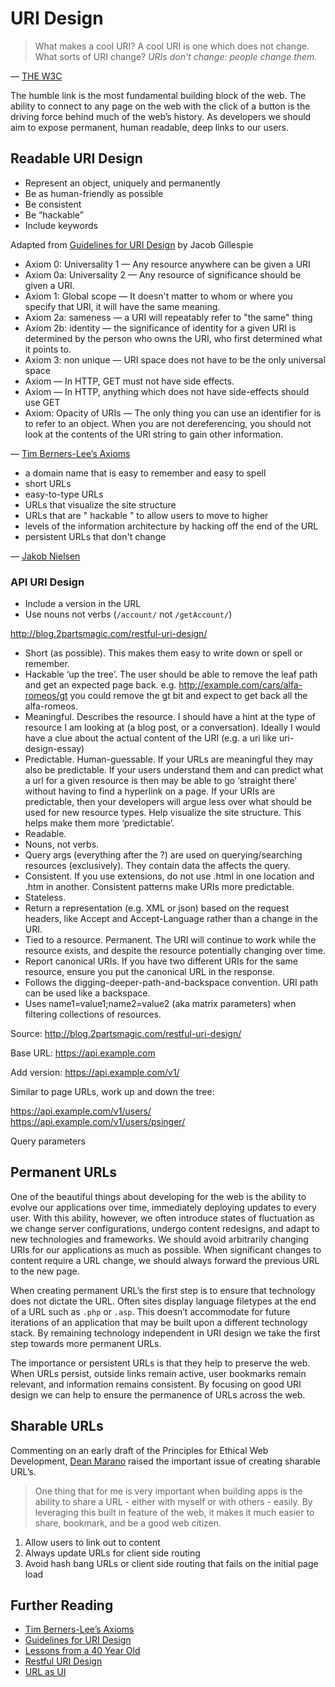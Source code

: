 # URI Design

> What makes a cool URI?
> A cool URI is one which does not change.
> What sorts of URI change?
> *URIs don't change: people change them.*

— [THE W3C](https://www.w3.org/Provider/Style/URI.html)

The humble link is the most fundamental building block of the web. The ability to connect to any page on the web with the click of a button is the driving force behind much of the web’s history. As developers we should aim to expose permanent, human readable, deep links to our users.


## Readable URI Design

- Represent an object, uniquely and permanently
- Be as human-friendly as possible
- Be consistent
- Be “hackable”
- Include keywords

Adapted from [Guidelines for URI Design](https://css-tricks.com/guidelines-for-uri-design/) by Jacob Gillespie



- Axiom 0: Universality 1 — Any resource anywhere can be given a URI
- Axiom 0a: Universality 2 — Any resource of significance should be given a URI.
- Axiom 1: Global scope — It doesn't matter to whom or where you specify that URI, it will have the same meaning.
- Axiom 2a: sameness — a URI will repeatably refer to "the same" thing
- Axiom 2b: identity — the significance of identity for a given URI is determined by the person who owns the URI, who first determined what it points to.
- Axiom 3: non unique — URI space does not have to be the only universal space
- Axiom — In HTTP, GET must not have side effects.
- Axiom — In HTTP, anything which does not have side-effects should use GET
- Axiom: Opacity of URIs — The only thing you can use an identifier for is to refer to an object. When you are not dereferencing, you should not look at the contents of the URI string to gain other information.

— [Tim Berners-Lee’s Axioms](https://www.w3.org/DesignIssues/Axioms.html)


- a domain name that is easy to remember and easy to spell
- short URLs
- easy-to-type URLs
- URLs that visualize the site structure
- URLs that are " hackable " to allow users to move to higher
- levels of the information architecture by hacking off the end of the URL
- persistent URLs that don't change

— [Jakob Nielsen](https://www.nngroup.com/articles/url-as-ui/)


### API URI Design

- Include a version in the URL
- Use nouns not verbs (`/account/` not `/getAccount/`)

http://blog.2partsmagic.com/restful-uri-design/

- Short (as possible). This makes them easy to write down or spell or remember.
- Hackable ‘up the tree’. The user should be able to remove the leaf path and get an expected page back. e.g. http://example.com/cars/alfa-romeos/gt you could remove the gt bit and expect to get back all the alfa-romeos.
- Meaningful. Describes the resource. I should have a hint at the type of resource I am looking at (a blog post, or a conversation). Ideally I would have a clue about the actual content of the URI (e.g. a uri like uri-design-essay)
- Predictable. Human-guessable. If your URLs are meaningful they may also be predictable. If your users understand them and can predict what a url for a given resource is then may be able to go ‘straight there’ without having to find a hyperlink on a page. If your URIs are predictable, then your developers will argue less over what should be used for new resource types.
Help visualize the site structure. This helps make them more ‘predictable’.
- Readable.
- Nouns, not verbs.
- Query args (everything after the ?) are used on querying/searching resources (exclusively). They contain data the affects the query.
- Consistent. If you use extensions, do not use .html in one location and .htm in another. Consistent patterns make URIs more predictable.
- Stateless.
- Return a representation (e.g. XML or json) based on the request headers, like Accept and Accept-Language rather than a change in the URI.
- Tied to a resource. Permanent. The URI will continue to work while the resource exists, and despite the resource potentially changing over time.
- Report canonical URIs. If you have two different URIs for the same resource, ensure you put the canonical URL in the response.
- Follows the digging-deeper-path-and-backspace convention. URI path can be used like a backspace.
- Uses name1=value1;name2=value2 (aka matrix parameters) when filtering collections of resources.

Source: http://blog.2partsmagic.com/restful-uri-design/


Base URL:
https://api.example.com

Add version:
https://api.example.com/v1/

Similar to page URLs, work up and down the tree:

https://api.example.com/v1/users/
https://api.example.com/v1/users/psinger/

Query parameters

## Permanent URLs

One of the beautiful things about developing for the web is the ability to evolve our applications over time, immediately deploying updates to every user. With this ability, however, we often introduce states of fluctuation as we change server configurations, undergo content redesigns, and adapt to new technologies and frameworks. We should avoid arbitrarily changing URIs for our applications as much as possible. When significant changes to content require a URL change, we should always forward the previous URL to the new page.

When creating permanent URL’s the first step is to ensure that technology does not dictate the URL. Often sites display language filetypes at the end of a URL such as `.php` or `.asp`.  This doesn’t accommodate for future iterations of an application that may be built upon a different technology stack. By remaining technology independent in URI design we take the first step towards more permanent URLs.

The importance or persistent URLs is that they help to preserve the web. When URLs persist, outside links remain active, user bookmarks remain relevant, and information remains consistent. By focusing on good URI design we can help to ensure the permanence of URLs across the web.


## Sharable URLs

Commenting on an early draft of the Principles for Ethical Web Development, [Dean Marano](https://github.com/deanmarano) raised the important issue of creating sharable URL’s.

> One thing that for me is very important when building apps is the ability to share a URL - either with myself or with others - easily. By leveraging this built in feature of the web, it makes it much easier to share, bookmark, and be a good web citizen.


1. Allow users to link out to content
2. Always update URLs for client side routing
3. Avoid hash bang URLs or client side routing that fails on the initial page load


## Further Reading

- [Tim Berners-Lee’s Axioms](https://www.w3.org/DesignIssues/Axioms.html)
- [Guidelines for URI Design](https://css-tricks.com/guidelines-for-uri-design/)
- [Lessons from a 40 Year Old](http://a.wholelottanothing.org/2012/03/my-webstock-talk.html)
- [Restful URI Design](http://blog.2partsmagic.com/restful-uri-design/)
- [URL as UI](https://www.nngroup.com/articles/url-as-ui/)
